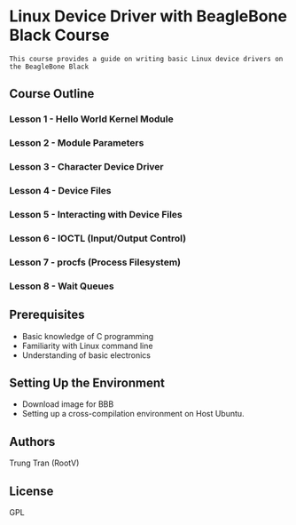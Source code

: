 # Linux Device Driver with BeagleBone Black Course
    This course provides a guide on writing basic Linux device drivers on the BeagleBone Black
## Course Outline
### Lesson 1 - Hello World Kernel Module
### Lesson 2 - Module Parameters
### Lesson 3 - Character Device Driver
### Lesson 4 - Device Files
### Lesson 5 - Interacting with Device Files
### Lesson 6 - IOCTL (Input/Output Control)
### Lesson 7 - procfs (Process Filesystem)
### Lesson 8 - Wait Queues
## Prerequisites
- Basic knowledge of C programming
- Familiarity with Linux command line
- Understanding of basic electronics
## Setting Up the Environment
- Download image for BBB
- Setting up a cross-compilation environment on Host Ubuntu.
## Authors
Trung Tran (RootV)
## License
GPL